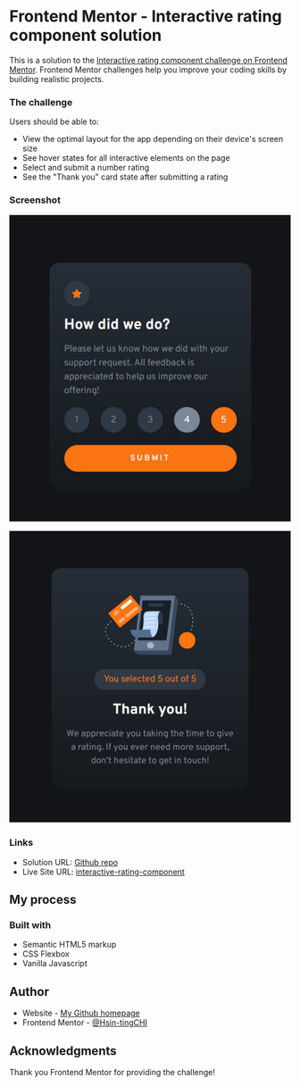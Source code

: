 # Frontend Mentor - Interactive rating component solution

This is a solution to the [Interactive rating component challenge on Frontend Mentor](https://www.frontendmentor.io/challenges/interactive-rating-component-koxpeBUmI). Frontend Mentor challenges help you improve your coding skills by building realistic projects. 

### The challenge

Users should be able to:

- View the optimal layout for the app depending on their device's screen size
- See hover states for all interactive elements on the page
- Select and submit a number rating
- See the "Thank you" card state after submitting a rating

### Screenshot

![](./screenshot_1.jpg)

![](./screenshot_2.jpg)

### Links

- Solution URL: [Github repo]()
- Live Site URL: [interactive-rating-component]()

## My process

### Built with

- Semantic HTML5 markup
- CSS Flexbox
- Vanilla Javascript


## Author

- Website - [My Github homepage]()
- Frontend Mentor - [@Hsin-tingCHI]()

## Acknowledgments

Thank you Frontend Mentor for providing the challenge!